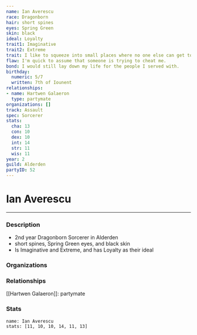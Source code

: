 ```yaml
---
name: Ian Averescu
race: Dragonborn
hair: short spines
eyes: Spring Green
skin: black
ideal: Loyalty
trait1: Imaginative
trait2: Extreme
trait: I like to squeeze into small places where no one else can get to me.
flaw: I'm quick to assume that someone is trying to cheat me.
bond: I would still lay down my life for the people I served with.
birthday:
  numeric: 5/7
  written: 7th of Iounent
relationships:
- name: Hartwen Galaeron
  type: partymate
organizations: []
track: Assault
spec: Sorcerer
stats:
  cha: 13
  con: 10
  dex: 10
  int: 14
  str: 11
  wis: 11
year: 2
guild: Alderden
partyID: 52
---
```

# Ian Averescu
---
### Description
- 2nd year Dragonborn Sorcerer in Alderden
- short spines, Spring Green eyes, and black skin
- Is Imaginative and Extreme, and has Loyalty as their ideal

### Organizations
### Relationships
[[Hartwen Galaeron]]: partymate
### Stats
```statblock
name: Ian Averescu
stats: [11, 10, 10, 14, 11, 13]
```